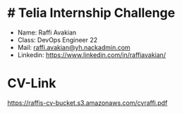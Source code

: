 # # Telia Internship Challenge

- Name: Raffi Avakian
- Class: DevOps Engineer 22
- Mail: raffi.avakian@yh.nackadmin.com 
- Linkedin: https://www.linkedin.com/in/raffiavakian/

# CV-Link

https://raffis-cv-bucket.s3.amazonaws.com/cvraffi.pdf

